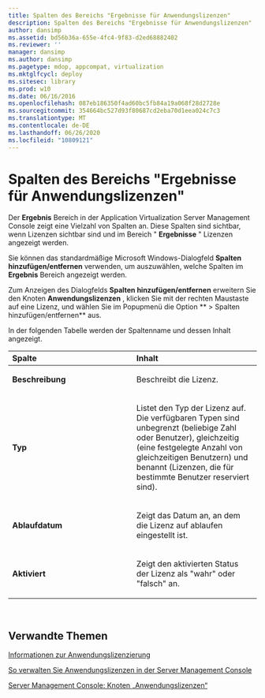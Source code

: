 ```yaml
---
title: Spalten des Bereichs "Ergebnisse für Anwendungslizenzen"
description: Spalten des Bereichs "Ergebnisse für Anwendungslizenzen"
author: dansimp
ms.assetid: bd56b36a-655e-4fc4-9f83-d2ed68882402
ms.reviewer: ''
manager: dansimp
ms.author: dansimp
ms.pagetype: mdop, appcompat, virtualization
ms.mktglfcycl: deploy
ms.sitesec: library
ms.prod: w10
ms.date: 06/16/2016
ms.openlocfilehash: 087eb186350f4ad60bc5fb84a19a068f28d2728e
ms.sourcegitcommit: 354664bc527d93f80687cd2eba70d1eea024c7c3
ms.translationtype: MT
ms.contentlocale: de-DE
ms.lasthandoff: 06/26/2020
ms.locfileid: "10809121"
---
```

# Spalten des Bereichs "Ergebnisse für Anwendungslizenzen"


Der **Ergebnis** Bereich in der Application Virtualization Server Management Console zeigt eine Vielzahl von Spalten an. Diese Spalten sind sichtbar, wenn Lizenzen sichtbar sind und im Bereich " **Ergebnisse** " Lizenzen angezeigt werden.

Sie können das standardmäßige Microsoft Windows-Dialogfeld **Spalten hinzufügen/entfernen** verwenden, um auszuwählen, welche Spalten im **Ergebnis** Bereich angezeigt werden.

Zum Anzeigen des Dialogfelds **Spalten hinzufügen/entfernen** erweitern Sie den Knoten **Anwendungslizenzen** , klicken Sie mit der rechten Maustaste auf eine Lizenz, und wählen Sie im Popupmenü die Option ** &gt; Spalten hinzufügen/entfernen** aus.

In der folgenden Tabelle werden der Spaltenname und dessen Inhalt angezeigt.

<table>
<colgroup>
<col width="50%" />
<col width="50%" />
</colgroup>
<thead>
<tr class="header">
<th align="left">Spalte</th>
<th align="left">Inhalt</th>
</tr>
</thead>
<tbody>
<tr class="odd">
<td align="left"><p><strong>Beschreibung</strong></p></td>
<td align="left"><p>Beschreibt die Lizenz.</p></td>
</tr>
<tr class="even">
<td align="left"><p><strong>Typ</strong></p></td>
<td align="left"><p>Listet den Typ der Lizenz auf. Die verfügbaren Typen sind unbegrenzt (beliebige Zahl oder Benutzer), gleichzeitig (eine festgelegte Anzahl von gleichzeitigen Benutzern) und benannt (Lizenzen, die für bestimmte Benutzer reserviert sind).</p></td>
</tr>
<tr class="odd">
<td align="left"><p><strong>Ablaufdatum</strong></p></td>
<td align="left"><p>Zeigt das Datum an, an dem die Lizenz auf ablaufen eingestellt ist.</p></td>
</tr>
<tr class="even">
<td align="left"><p><strong>Aktiviert</strong></p></td>
<td align="left"><p>Zeigt den aktivierten Status der Lizenz als "wahr" oder "falsch" an.</p></td>
</tr>
</tbody>
</table>

 

## Verwandte Themen


[Informationen zur Anwendungslizenzierung](about-application-licensing.md)

[So verwalten Sie Anwendungslizenzen in der Server Management Console](how-to-manage-application-licenses-in-the-server-management-console.md)

[Server Management Console: Knoten „Anwendungslizenzen“](server-management-console-application-licenses-node.md)

 

 





